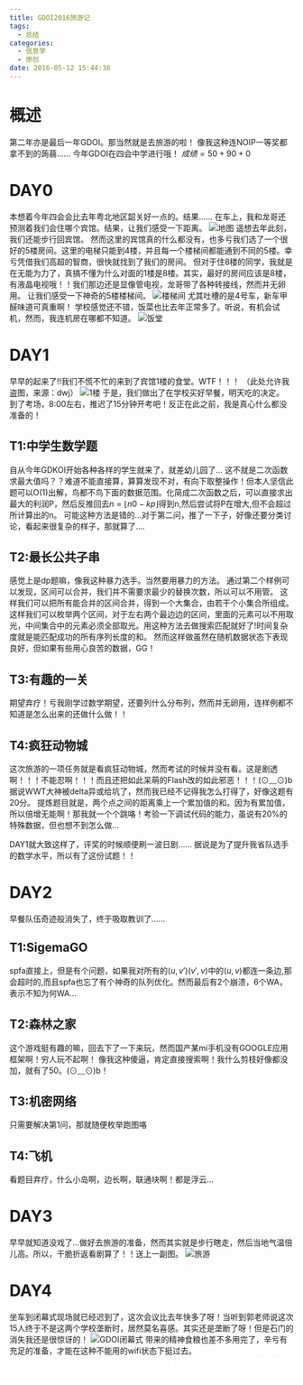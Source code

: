 ```yaml
---
title: GDOI2016旅游记
tags:
  - 总结
categories:
  - 信息学
  - 原创
date: 2016-05-12 15:44:38
---
```

# 概述
第二年亦是最后一年GDOI。那当然就是去旅游的啦！
像我这种连NOIP一等奖都拿不到的蒟蒻......
今年GDOI在四会中学进行哦！
$成绩 = 50+90+0$

# DAY0
本想着今年四会会比去年粤北地区韶关好一点的。结果......
在车上，我和龙哥还预测着我们会住哪个宾馆。结果，让我们感受一下距离。
![地图](http://img.blog.csdn.net/20160512160114363)
遥想去年此刻，我们还能步行回宾馆。
然而这里的宾馆真的什么都没有，也多亏我们选了一个很好的5楼房间。这里的电梯只能到4楼，并且每一个楼梯间都能通到不同的5楼。幸亏凭借我们高超的智商，很快就找到了我们的房间。
但对于住8楼的同学，我就是在无能为力了，真搞不懂为什么对面的1楼是8楼。其实，最好的房间应该是8楼，有液晶电视哦！！我们那边还是显像管电视，龙哥带了各种转接线，然而并无卵用。
让我们感受一下神奇的5楼楼梯间。
![楼梯间](http://img.blog.csdn.net/20160512160914249)
尤其吐槽的是4号车，新车甲醛味道可真重啊！
学校感觉还不错，饭菜也比去年正常多了。听说，有机会试机，然而，我连机房在哪都不知道。
![饭堂](http://img.blog.csdn.net/20160512161459602)

# DAY1
早早的起来了!!我们不慌不忙的来到了宾馆1楼的食堂。WTF！！！
（此处允许我盗图，来源：dwj）
![1楼](http://img.blog.csdn.net/20160503183122071)
于是，我们做出了在学校买好早餐，明天吃的决定。
到了考场，8:00左右，推迟了15分钟开考吧！反正在此之前，我是真心什么都没准备的！

## T1:中学生数学题
自从今年GDKOI开始各种各样的学生就来了，就差幼儿园了...
这不就是二次函数求最大值吗？？难道不能直接算，算算发现不对，有向下取整操作！但本人坚信此题可以O(1)出解，鸟都不鸟下面的数据范围。化简成二次函数之后，可以直接求出最大的利润P，然后反推回去$n=\lfloor n0-kp \rfloor$得到n,然后尝试将P在增大,但不会超过所计算出的n。
可能这种方法是错的...对于第二问，推了一下子，好像还要分类讨论，看起来很复杂的样子，那就算了....

## T2:最长公共子串
感觉上是dp题嘛，像我这种暴力选手。当然要用暴力的方法。
通过第二个样例可以发现，区间可以合并，我们并不需要求最少的替换次数，所以可以不用管。
这样我们可以把所有能合并的区间合并，得到一个大集合，由若干个小集合所组成。这样我们可以枚举两个区间，对于左右两个最边边的区间，里面的元素可以不用取光，中间集合中的元素必须全部取光。用这种方法去做搜索匹配就好了!时间复杂度就是能匹配成功的所有序列长度的和。
然而这样做虽然在随机数据状态下表现良好，但如果有些用心良苦的数据，GG！

## T3:有趣的一关
期望弃疗！亏我刚学过数学期望，还要列什么分布列，然而并无卵用，连样例都不知道是怎么出来的还做什么做！！

## T4:疯狂动物城
这次旅游的一项任务就是看疯狂动物城，然而考试的时候并没有看。这是剧透啊！！！不能忍啊！！！而且还把如此呆萌的Flash改的如此邪恶！！！(⊙﹏⊙)b
据说WWT大神被delta异或给坑了，然而我已经不记得我怎么打得了，好像这题有20分。
提炼题目就是，两个点之间的距离乘上一个累加值的和。因为有累加值，所以倍增无能啊！那我就一个个跳咯！考验一下调试代码的能力，虽说有20%的特殊数据，但也想不到怎么做...

DAY1就大致这样了，评奖的时候顺便刷一波日剧......
据说是为了提升我省队选手的数学水平，所以有了这份试题！！
<font color=#FFFFFF>《我的乖乖女》你看不到我！！</font>

# DAY2
早餐队伍奇迹般消失了，终于吸取教训了......

## T1:SigemaGO
spfa直接上，但是有个问题，如果我对所有的$(u,v')(v',v)$中的$(u,v)$都连一条边,那会超时的,而且spfa也忘了有个神奇的队列优化。然而最后有2个崩溃，6个WA，表示不知为何WA...

## T2:森林之家
这个游戏挺有趣的嘛，回去下了一下来玩，然而国产某mi手机没有GOOGLE应用框架啊！穷人玩不起啊！
像我这种傻逼，肯定直接搜索啊！我什么剪枝好像都没加，就有了50。(⊙﹏⊙)b！

## T3:机密网络 
只需要解决第1问，那就随便枚举跑图咯

## T4:飞机
看题目弃疗，什么小岛啊，边长啊，联通块啊！都是浮云...

# DAY3
早早就知道没戏了...做好去旅游的准备，然而其实就是步行瞎走，然后当地气温倍儿高。所以，干脆折返看剧算了！！送上一副图。
![旅游](http://img.blog.csdn.net/20160512171516283)

# DAY4
坐车到闭幕式现场就已经迟到了，这次会议比去年快多了呀！当听到郭老师说这次15人终于不是这两个学校垄断时，居然莫名喜感。其实还是垄断了呀！但是石门的消失我还是很惊讶的！
![GDOI闭幕式](http://img.blog.csdn.net/20160512171921615)
带来的精神食粮也差不多用完了，辛亏有充足的准备，才能在这种不能用的wifi状态下挺过去。
<font color=#FFFFFF>《我的乖乖女》萌萌果的声音真是太软了，接受无能啊！《相棒》还是觉得s10e10好！当然也有几级脑洞挺大的！相比脑残《柯南》算是非常好的了。</font>